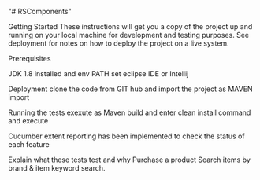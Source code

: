 "# RSComponents" 

Getting Started
These instructions will get you a copy of the project up and running on your local machine for development and testing purposes. See deployment for notes on how to deploy the project on a live system.

Prerequisites

JDK 1.8 installed and env PATH set
eclipse IDE or Intellij

Deployment
clone the code from GIT hub and import the project as MAVEN import

Running the tests
exexute as Maven build and enter clean install command and execute 

Cucumber extent reporting has been implemented to check the status of each feature


Explain what these tests test and why
Purchase a product
Search items by brand & item keyword search.
